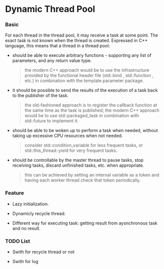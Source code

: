 # Dynamic Thread Pool

### Basic

For each thread in the thread pool, it may receive a task at some point. The exact task is not known when the thread is created. Expressed in C++ language, this means that a thread in a thread pool:

- should be able to execute arbitrary functions - supporting any list of parameters, and any return value type.

    > the modern C++ approach would be to use the infrastructure provided by the functional header file (std::bind , std::function , etc.) in combination with the template parameter package.

- it should be possible to send the results of the execution of a task back to the publisher of the task.

    > the old-fashioned approach is to register the callback function at the same time as the task is published; the modern C++ approach would be to use std::packaged_task in combination with std::future to implement it.

- should be able to be woken up to perform a task when needed, without taking up excessive CPU resources when not needed.

    > consider std::condition_variable for less frequent tasks, or std::this_thread::yield for very frequent tasks.

- should be controllable by the master thread to pause tasks, stop receiving tasks, discard unfinished tasks, etc. when appropriate.

    > this can be achieved by setting an internal variable as a token and having each worker thread check that token periodically.

### Feature

- Lazy initialization.

- Dynamicly recycle thread.

- Different way for executing task: getting result from aysnchronous task and no result.

### TODO List

- Swith for recycle thread or not

- Swith for log